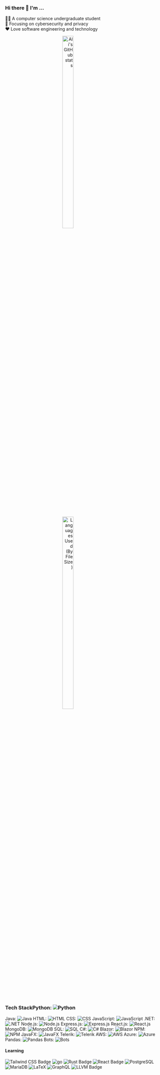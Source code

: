 ### Hi there 👋 I'm ...
👨‍🎓 A computer science undergraduate student  
🔎 Focusing on cybersecurity and privacy  
❤️ Love software engineering and technology
  <div align="right" style="display: inline-block;">
    <a href="https://github.com/anuraghazra/github-readme-stats">
      <img src="https://github-readme-stats.vercel.app/api?username=eldorbek2001&layout=compact&hide=css,scss,ActionScript,Makefile&langs_count=10&theme=ayu-mirage&hide_border=true&role=OWNER,ORGANIZATION_MEMBER,COLLABORATOR&exclude_repo=simple-badges" width="40%" alt="Ali's GitHub stats">
    </a>
    <br>
    <img src="https://github-readme-stats-one-bice.vercel.app/api/top-langs/?username=eldorbek2001&layout=compact&hide=css,scss,ActionScript,Makefile&langs_count=8&theme=ayu-mirage&hide_border=true&custom_title=Languages%20Used%20(By%20File%20Size)&role=OWNER,ORGANIZATION_MEMBER,COLLABORATOR&exclude_repo=simple-badges" width="40%" alt="Languages Used (By File Size)">
  </div>

<!-- Badge generator https://github.com/developStorm/simple-badges  -->

### Tech StackPython: ![Python](https://img.shields.io/badge/3776AB?logo=python&logoColor=fff&style=flat-square)
Java: ![Java](https://img.shields.io/badge/007396?logo=openjdk&logoColor=fff&style=flat-square)
HTML: ![HTML](https://img.shields.io/badge/E34F26?logo=html5&logoColor=fff&style=flat-square)
CSS: ![CSS](https://img.shields.io/badge/1572B6?logo=css3&logoColor=fff&style=flat-square)
JavaScript: ![JavaScript](https://img.shields.io/badge/F7DF1E?logo=javascript&logoColor=fff&style=flat-square)
.NET: ![.NET](https://img.shields.io/badge/512BD4?logo=.net&logoColor=fff&style=flat-square)
Node.js: ![Node.js](https://img.shields.io/badge/393?logo=nodedotjs&logoColor=fff&style=flat-square)
Express.js: ![Express.js](https://img.shields.io/badge/000?logo=express&logoColor=fff&style=flat-square)
React.js: ![React.js](https://img.shields.io/badge/61DAFB?logo=react&logoColor=fff&style=flat-square)
MongoDB: ![MongoDB](https://img.shields.io/badge/47A248?logo=mongodb&logoColor=fff&style=flat-square)
SQL: ![SQL](https://img.shields.io/badge/4479A1?logo=postgresql&logoColor=fff&style=flat-square)
C#: ![C#](https://img.shields.io/badge/239120?logo=csharp&logoColor=fff&style=flat-square)
Blazor: ![Blazor](https://img.shields.io/badge/512BD4?logo=.net&logoColor=fff&style=flat-square)
NPM: ![NPM](https://img.shields.io/badge/CB3837?logo=npm&logoColor=fff&style=flat-square)
JavaFX: ![JavaFX](https://img.shields.io/badge/007396?logo=java&logoColor=fff&style=flat-square)
Telerik: ![Telerik](https://img.shields.io/badge/8CBF3F?logo=telerik&logoColor=fff&style=flat-square)
AWS: ![AWS](https://img.shields.io/badge/232F3E?logo=amazonaws&logoColor=fff&style=flat-square)
Azure: ![Azure](https://img.shields.io/badge/0089D6?logo=microsoftazure&logoColor=fff&style=flat-square)
Pandas: ![Pandas](https://img.shields.io/badge/150458?logo=pandas&logoColor=fff&style=flat-square)
Bots: ![Bots](https://img.shields.io/badge/00B48A?logo=robotframework&logoColor=fff&style=flat-square)




#### Learning
![Tailwind CSS Badge](https://img.shields.io/badge/Tailwind-06B6D4?logo=tailwindcss&logoColor=fff&style=flat-square)
![go](https://img.shields.io/badge/Go-00ADD8?logo=go&logoColor=fff&style=flat-square#956f2e0) 
![Rust Badge](https://img.shields.io/badge/Rust-000?logo=rust&logoColor=fff&style=flat-square)
![React Badge](https://img.shields.io/badge/React-61DAFB?logo=react&logoColor=000&style=flat-square)
![PostgreSQL](https://img.shields.io/badge/PostgreSQL-4169E1?logo=postgresql&logoColor=fff&style=flat-square#956f2e0)
![MariaDB](https://img.shields.io/badge/MariaDB-003545?logo=mariadb&logoColor=fff&style=flat-square#956f2e0)
![LaTeX](https://img.shields.io/badge/LaTeX-008080?logo=latex&logoColor=fff&style=flat-square#956f2e0)
![GraphQL](https://img.shields.io/badge/GraphQL-E434AA?logo=graphql&logoColor=fff&style=flat-square#956f2e0)
![LLVM Badge](https://img.shields.io/badge/LLVM-262D3A?logo=llvm&logoColor=fff&style=flat-square)
